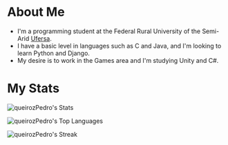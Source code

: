 <h1>About Me</h1>

<p>
  <ul>
    <li> I'm a programming student at the Federal Rural University of the Semi-Arid <a href="https://ufersa.edu.br/" target="_blank" rel="external">Ufersa</a>. </li>
    <li> I have a basic level in languages such as C and Java, and I'm looking to learn Python and Django. </li>
    <li> My desire is to work in the Games area and I'm studying Unity and C#. </li>
  </ul>
</p>

<h1>My Stats</h1>

![queirozPedro's Stats](https://github-readme-stats.vercel.app/api?username=queirozPedro&theme=tokyonight&show_icons=true&hide_border=false&count_private=false)

![queirozPedro's Top Languages](https://github-readme-stats.vercel.app/api/top-langs/?username=queirozPedro&theme=tokyonight&show_icons=true&hide_border=false&layout=compact)

![queirozPedro's Streak](https://github-readme-streak-stats.herokuapp.com/?user=queirozPedro&theme=tokyonight&hide_border=false)

